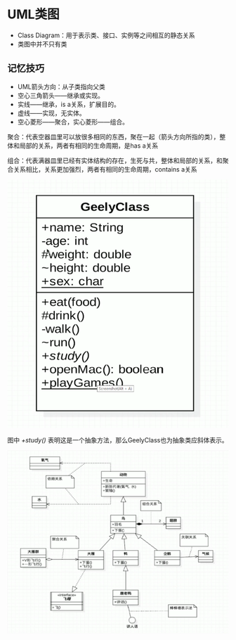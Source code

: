 # UML类图

* Class Diagram：用于表示类、接口、实例等之间相互的静态关系
* 类图中并不只有类

## 记忆技巧

* UML箭头方向：从子类指向父类
* 空心三角箭头——继承或实现。
* 实线——继承，is a关系，扩展目的。
* 虚线——实现，无实体。
* 空心菱形——聚合，实心菱形——组合。

聚合：代表空器皿里可以放很多相同的东西，聚在一起（箭头方向所指的类），整体和局部的关系，两者有相同的生命周期，是has a关系

组合：代表满器皿里已经有实体结构的存在，生死与共，整体和局部的关系，和聚合关系相比，关系更加强烈，两者有相同的生命周期，contains a关系

![类图例子](pic/UML-类图例子.png)

图中 *+study()* 表明这是一个抽象方法，那么GeelyClass也为抽象类应斜体表示。

![类图类之间关系](pic/UML-类图类之间关系.png)